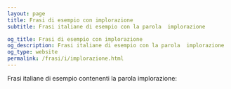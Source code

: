 ```yaml
---
layout: page
title: Frasi di esempio con implorazione 
subtitle: Frasi italiane di esempio con la parola  implorazione

og_title: Frasi di esempio con implorazione 
og_description: Frasi italiane di esempio con la parola  implorazione
og_type: website
permalink: /frasi/i/implorazione.html
---
```


Frasi italiane di esempio contenenti la parola implorazione:


